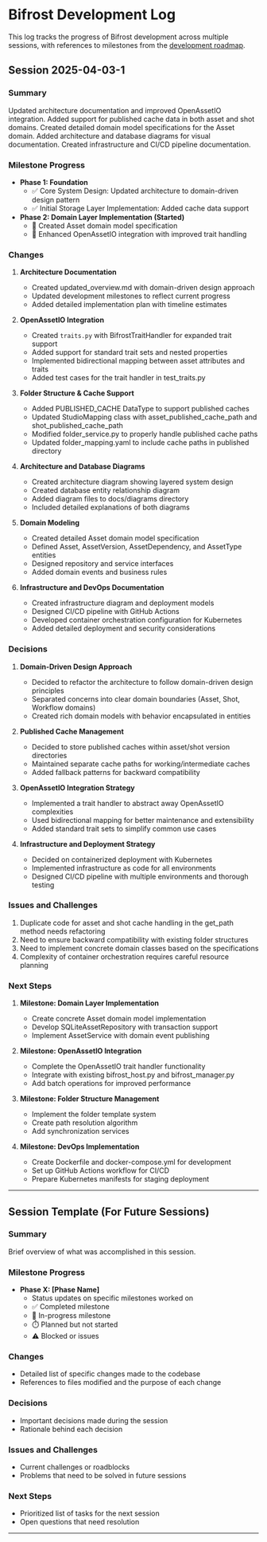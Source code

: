 # Bifrost Development Log

This log tracks the progress of Bifrost development across multiple sessions, with references to milestones from the [development roadmap](docs/architecture/updated_development_milestones.md).

## Session 2025-04-03-1

### Summary
Updated architecture documentation and improved OpenAssetIO integration. Added support for published cache data in both asset and shot domains. Created detailed domain model specifications for the Asset domain. Added architecture and database diagrams for visual documentation. Created infrastructure and CI/CD pipeline documentation.

### Milestone Progress
- **Phase 1: Foundation** 
  - ✅ Core System Design: Updated architecture to domain-driven design pattern
  - ✅ Initial Storage Layer Implementation: Added cache data support
- **Phase 2: Domain Layer Implementation (Started)**
  - 🔄 Created Asset domain model specification
  - 🔄 Enhanced OpenAssetIO integration with improved trait handling

### Changes
1. **Architecture Documentation**
   - Created updated_overview.md with domain-driven design approach
   - Updated development milestones to reflect current progress
   - Added detailed implementation plan with timeline estimates

2. **OpenAssetIO Integration**
   - Created `traits.py` with BifrostTraitHandler for expanded trait support
   - Added support for standard trait sets and nested properties
   - Implemented bidirectional mapping between asset attributes and traits
   - Added test cases for the trait handler in test_traits.py

3. **Folder Structure & Cache Support**
   - Added PUBLISHED_CACHE DataType to support published caches
   - Updated StudioMapping class with asset_published_cache_path and shot_published_cache_path
   - Modified folder_service.py to properly handle published cache paths
   - Updated folder_mapping.yaml to include cache paths in published directory

4. **Architecture and Database Diagrams**
   - Created architecture diagram showing layered system design
   - Created database entity relationship diagram
   - Added diagram files to docs/diagrams directory
   - Included detailed explanations of both diagrams

5. **Domain Modeling**
   - Created detailed Asset domain model specification
   - Defined Asset, AssetVersion, AssetDependency, and AssetType entities
   - Designed repository and service interfaces
   - Added domain events and business rules

6. **Infrastructure and DevOps Documentation**
   - Created infrastructure diagram and deployment models
   - Designed CI/CD pipeline with GitHub Actions
   - Developed container orchestration configuration for Kubernetes
   - Added detailed deployment and security considerations

### Decisions
1. **Domain-Driven Design Approach**
   - Decided to refactor the architecture to follow domain-driven design principles
   - Separated concerns into clear domain boundaries (Asset, Shot, Workflow domains)
   - Created rich domain models with behavior encapsulated in entities

2. **Published Cache Management**
   - Decided to store published caches within asset/shot version directories
   - Maintained separate cache paths for working/intermediate caches
   - Added fallback patterns for backward compatibility

3. **OpenAssetIO Integration Strategy**
   - Implemented a trait handler to abstract away OpenAssetIO complexities
   - Used bidirectional mapping for better maintenance and extensibility
   - Added standard trait sets to simplify common use cases

4. **Infrastructure and Deployment Strategy**
   - Decided on containerized deployment with Kubernetes
   - Implemented infrastructure as code for all environments
   - Designed CI/CD pipeline with multiple environments and thorough testing

### Issues and Challenges
1. Duplicate code for asset and shot cache handling in the get_path method needs refactoring
2. Need to ensure backward compatibility with existing folder structures
3. Need to implement concrete domain classes based on the specifications
4. Complexity of container orchestration requires careful resource planning

### Next Steps
1. **Milestone: Domain Layer Implementation**
   - Create concrete Asset domain model implementation
   - Develop SQLiteAssetRepository with transaction support
   - Implement AssetService with domain event publishing

2. **Milestone: OpenAssetIO Integration**
   - Complete the OpenAssetIO trait handler functionality
   - Integrate with existing bifrost_host.py and bifrost_manager.py
   - Add batch operations for improved performance

3. **Milestone: Folder Structure Management**
   - Implement the folder template system
   - Create path resolution algorithm
   - Add synchronization services

4. **Milestone: DevOps Implementation**
   - Create Dockerfile and docker-compose.yml for development
   - Set up GitHub Actions workflow for CI/CD
   - Prepare Kubernetes manifests for staging deployment

---

## Session Template (For Future Sessions)

### Summary
Brief overview of what was accomplished in this session.

### Milestone Progress
- **Phase X: [Phase Name]**
  - Status updates on specific milestones worked on
  - ✅ Completed milestone
  - 🔄 In-progress milestone
  - ⏱️ Planned but not started
  - ⚠️ Blocked or issues

### Changes
- Detailed list of specific changes made to the codebase
- References to files modified and the purpose of each change

### Decisions
- Important decisions made during the session
- Rationale behind each decision

### Issues and Challenges
- Current challenges or roadblocks
- Problems that need to be solved in future sessions

### Next Steps
- Prioritized list of tasks for the next session
- Open questions that need resolution

---